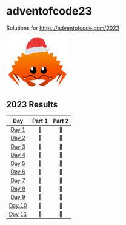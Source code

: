 # adventofcode23
Solutions for https://adventofcode.com/2023

<img src="./christmas_ferris.png" width="164">

<!--- advent_readme_stars table --->
## 2023 Results

| Day | Part 1 | Part 2 |
| :---: | :---: | :---: |
| [Day 1](https://adventofcode.com/2023/day/1) | 🦀 | 🦀 |
| [Day 2](https://adventofcode.com/2023/day/2) | 🦀 | 🦀 |
| [Day 3](https://adventofcode.com/2023/day/3) | 🦀 | 🦀 |
| [Day 4](https://adventofcode.com/2023/day/4) | 🦀 | 🦀 |
| [Day 5](https://adventofcode.com/2023/day/5) | 🦀 | 🦀 |
| [Day 6](https://adventofcode.com/2023/day/6) | 🦀 | 🦀 |
| [Day 7](https://adventofcode.com/2023/day/7) | 🦀 | 🦀 |
| [Day 8](https://adventofcode.com/2023/day/8) | 🦀 | 🦀 |
| [Day 9](https://adventofcode.com/2023/day/9) | 🦀 | 🦀 |
| [Day 10](https://adventofcode.com/2023/day/10) | 🦀 | 🦀 |
| [Day 11](https://adventofcode.com/2023/day/11) | 🦀 | 🦀 |
<!--- advent_readme_stars table --->
